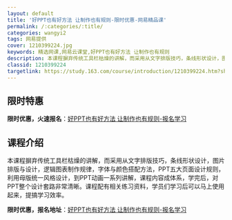 ```yaml
---
layout: default
title: '好PPT也有好方法 让制作也有规则-限时优惠-网易精品课'
permalink: /:categories/:title/
categories: wangyi2
tags: 网易提供
cover: 1210399224.jpg
keywords: 精选网课,网易云课堂,好PPT也有好方法 让制作也有规则
description: 本课程摒弃传统工具栏枯燥的讲解，而采用从文字排版技巧，条线形状设计，图片排版与设计，逻辑图表制作规律，字体与颜色搭配方法
classid: 1210399224
targetlink: https://study.163.com/course/introduction/1210399224.htm?share=1&shareId=1025206652&utm_campaign=share&utm_medium=iphoneShare&utm_source=&utm_u=1025206652
---
```


## 限时特惠

**限时优惠，火速报名**：[好PPT也有好方法 让制作也有规则-报名学习](https://study.163.com/course/introduction/1210399224.htm?share=1&shareId=1025206652&utm_campaign=share&utm_medium=iphoneShare&utm_source=&utm_u=1025206652)

## 课程介绍

本课程摒弃传统工具栏枯燥的讲解，而采用从文字排版技巧，条线形状设计，图片排版与设计，逻辑图表制作规律，字体与颜色搭配方法，PPT五大页面设计规则，利用母版统一风格设计，到PPT动画一系列讲解，课程内容成体系，学完后，对PPT整个设计套路非常清晰。课程配有相关练习资料，学员们学习后可以马上使用起来，提搞学习效率。

**限时优惠，报名地址**：[好PPT也有好方法 让制作也有规则-报名学习](https://study.163.com/course/introduction/1210399224.htm?share=1&shareId=1025206652&utm_campaign=share&utm_medium=iphoneShare&utm_source=&utm_u=1025206652)

